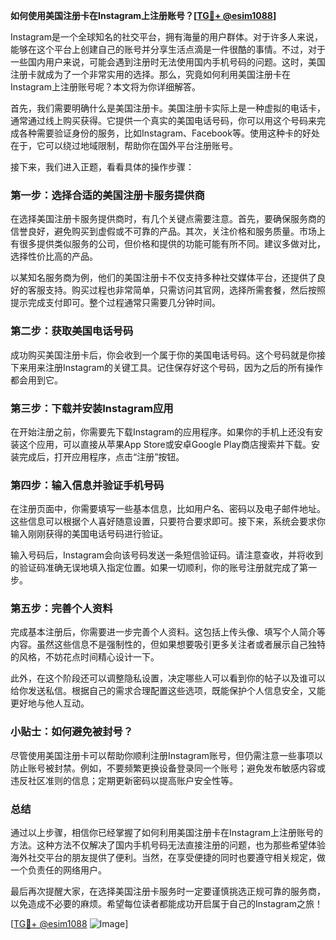 **如何使用美国注册卡在Instagram上注册账号？[[TG💪+ @esim1088](https://t.me/s/esim1088)]**

Instagram是一个全球知名的社交平台，拥有海量的用户群体。对于许多人来说，能够在这个平台上创建自己的账号并分享生活点滴是一件很酷的事情。不过，对于一些国内用户来说，可能会遇到注册时无法使用国内手机号码的问题。这时，美国注册卡就成为了一个非常实用的选择。那么，究竟如何利用美国注册卡在Instagram上注册账号呢？本文将为你详细解答。

首先，我们需要明确什么是美国注册卡。美国注册卡实际上是一种虚拟的电话卡，通常通过线上购买获得。它提供一个真实的美国电话号码，你可以用这个号码来完成各种需要验证身份的服务，比如Instagram、Facebook等。使用这种卡的好处在于，它可以绕过地域限制，帮助你在国外平台注册账号。

接下来，我们进入正题，看看具体的操作步骤：

### 第一步：选择合适的美国注册卡服务提供商

在选择美国注册卡服务提供商时，有几个关键点需要注意。首先，要确保服务商的信誉良好，避免购买到虚假或不可靠的产品。其次，关注价格和服务质量。市场上有很多提供类似服务的公司，但价格和提供的功能可能有所不同。建议多做对比，选择性价比高的产品。

以某知名服务商为例，他们的美国注册卡不仅支持多种社交媒体平台，还提供了良好的客服支持。购买过程也非常简单，只需访问其官网，选择所需套餐，然后按照提示完成支付即可。整个过程通常只需要几分钟时间。

### 第二步：获取美国电话号码

成功购买美国注册卡后，你会收到一个属于你的美国电话号码。这个号码就是你接下来用来注册Instagram的关键工具。记住保存好这个号码，因为之后的所有操作都会用到它。

### 第三步：下载并安装Instagram应用

在开始注册之前，你需要先下载Instagram的应用程序。如果你的手机上还没有安装这个应用，可以直接从苹果App Store或安卓Google Play商店搜索并下载。安装完成后，打开应用程序，点击“注册”按钮。

### 第四步：输入信息并验证手机号码

在注册页面中，你需要填写一些基本信息，比如用户名、密码以及电子邮件地址。这些信息可以根据个人喜好随意设置，只要符合要求即可。接下来，系统会要求你输入刚刚获得的美国电话号码进行验证。

输入号码后，Instagram会向该号码发送一条短信验证码。请注意查收，并将收到的验证码准确无误地填入指定位置。如果一切顺利，你的账号注册就完成了第一步。

### 第五步：完善个人资料

完成基本注册后，你需要进一步完善个人资料。这包括上传头像、填写个人简介等内容。虽然这些信息不是强制性的，但如果想要吸引更多关注者或者展示自己独特的风格，不妨花点时间精心设计一下。

此外，在这个阶段还可以调整隐私设置，决定哪些人可以看到你的帖子以及谁可以给你发送私信。根据自己的需求合理配置这些选项，既能保护个人信息安全，又能更好地与他人互动。

### 小贴士：如何避免被封号？

尽管使用美国注册卡可以帮助你顺利注册Instagram账号，但仍需注意一些事项以防止账号被封禁。例如，不要频繁更换设备登录同一个账号；避免发布敏感内容或违反社区准则的信息；定期更新密码以提高账户安全性等。

### 总结

通过以上步骤，相信你已经掌握了如何利用美国注册卡在Instagram上注册账号的方法。这种方法不仅解决了国内手机号码无法直接注册的问题，也为那些希望体验海外社交平台的朋友提供了便利。当然，在享受便捷的同时也要遵守相关规定，做一个负责任的网络用户。

最后再次提醒大家，在选择美国注册卡服务时一定要谨慎挑选正规可靠的服务商，以免造成不必要的麻烦。希望每位读者都能成功开启属于自己的Instagram之旅！

[[TG💪+ @esim1088](https://t.me/s/esim1088) ![Image](https://i.postimg.cc/4NQfJmqS/Snipaste-2025-05-13-00-14-12.png)]